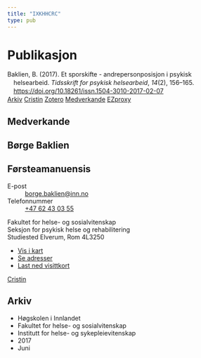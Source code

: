 ```yaml
---
title: "IXKHHCRC"
type: pub
---
```

<h1>Publikasjon</h1>
<article id="csl-bib-container-IXKHHCRC" class="csl-bib-container">
  <div class="csl-bib-body" style="line-height: 1.35; padding-left: 1em; text-indent:-1em;">
  <div class="csl-entry">Baklien, B. (2017). Et sporskifte - andrepersonposisjon i psykisk helsearbeid. <i>Tidsskrift for psykisk helsearbeid</i>, <i>14</i>(2), 156&#x2013;165. <a href="https://doi.org/10.18261/issn.1504-3010-2017-02-07">https://doi.org/10.18261/issn.1504-3010-2017-02-07</a></div>
</div>
  <div class="csl-bib-buttons">
    <a href="#taxonomy-article-IXKHHCRC" class="csl-bib-button">Arkiv</a>
    <a href alt="Cristin URL" class="csl-bib-button">Cristin</a>
    <a href alt="Zotero URL" class="csl-bib-button">Zotero</a>
    <a href="#contributors-article-IXKHHCRC" class="csl-bib-button">Medverkande</a>
    <a href="http://ezproxy.inn.no/login?url=https://doi.org/10.18261/issn.1504-3010-2017-02-07" class="csl-bib-button">EZproxy</a>
  </div>
  <div id="csl-bib-meta-container-IXKHHCRC"></div>
</article>
<div id="csl-bib-meta-IXKHHCRC" class="csl-bib-meta">
  <article id="contributors-article-IXKHHCRC" class="contributors-article">
    <h1>Medverkande</h1>
    <div class="personas">
<div class="vrtx-hinn-person-card">
<div class="photo">
<i class="lar la-user-circle missing-person"></i>
</div>
<div class="info">
<hgroup><h1>Børge Baklien</h1>
<h2>Førsteamanuensis</h2>
</hgroup><dl>
<dt>E-post</dt>
<dd>
<a href="mailto:borge.baklien@inn.no">borge.baklien@inn.no</a>
</dd>
<dt>Telefonnummer</dt>
<dd><a href="tel:+4762430355">
+47 62 43 03 55
</a></dd>
</dl>
<p>
Fakultet for helse- og sosialvitenskap<br>
Seksjon for psykisk helse og rehabilitering<br>
Studiested Elverum,
Rom 4L3250
</p>
<ul class="vrtx-hinn-links">
<li><a href="https://www.google.com/maps?q=60.88177,11.53669">Vis i kart</a></li>
<li><a href="https://www.inn.no/finn-en-ansatt/borge-baklien.html#vrtx-hinn-addresses">Se adresser</a></li>
<li><a href="https://www.inn.no/finn-en-ansatt/borge-baklien.html?vrtx=vcf">Last ned visittkort</a></li>
</ul>
</div>
</div>
<a href="https://app.cristin.no/persons/show.jsf?id=319772" alt="Cristin URL" class="personas-cristin">Cristin</a>
</div>
  </article>
  <article id="taxonomy-article-IXKHHCRC" class="taxonomy-article">
    <h1>Arkiv</h1>
    <ul>
      <li>Høgskolen i Innlandet</li>
      <li>Fakultet for helse- og sosialvitenskap</li>
      <li>Institutt for helse- og sykepleievitenskap</li>
      <li>2017</li>
      <li>Juni</li>
    </ul>
  </article>
</div>
